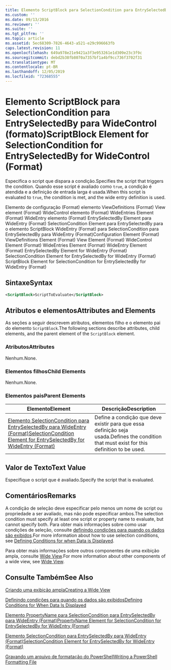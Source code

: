 ```yaml
---
title: Elemento ScriptBlock para SelectionCondition para EntrySelectedBy para WideControl (Format) | Microsoft Docs
ms.custom: ''
ms.date: 09/13/2016
ms.reviewer: ''
ms.suite: ''
ms.tgt_pltfrm: ''
ms.topic: article
ms.assetid: 5ec68309-7826-4643-a521-e29c996663fb
caps.latest.revision: 11
ms.openlocfilehash: 649a978e21e9421a3f3e953261e1d309e23c3f9c
ms.sourcegitcommit: debd2b38fb8070a7357bf1a4bf9cc736f3702f31
ms.translationtype: MT
ms.contentlocale: pt-BR
ms.lasthandoff: 12/05/2019
ms.locfileid: "72368555"
---
```

# <a name="scriptblock-element-for-selectioncondition-for-entryselectedby-for-widecontrol-format"></a><span data-ttu-id="c7afc-102">Elemento ScriptBlock para SelectionCondition para EntrySelectedBy para WideControl (formato)</span><span class="sxs-lookup"><span data-stu-id="c7afc-102">ScriptBlock Element for SelectionCondition for EntrySelectedBy for WideControl (Format)</span></span>

<span data-ttu-id="c7afc-103">Especifica o script que dispara a condição.</span><span class="sxs-lookup"><span data-stu-id="c7afc-103">Specifies the script that triggers the condition.</span></span> <span data-ttu-id="c7afc-104">Quando esse script é avaliado como `true`, a condição é atendida e a definição de entrada larga é usada.</span><span class="sxs-lookup"><span data-stu-id="c7afc-104">When this script is evaluated to `true`, the condition is met, and the wide entry definition is used.</span></span>

<span data-ttu-id="c7afc-105">Elemento de configuração (Format) elemento ViewDefinitions (Format) View element (Format) WideControl elemento (Format) WideEntries Element (Format) WideEntry elemento (Format) EntrySelectedBy Element para WideEntry (Format) SelectionCondition Element para EntrySelectedBy para o elemento ScriptBlock WideEntry (Format) para SelectionCondition para EntrySelectedBy para WideEntry (Format)</span><span class="sxs-lookup"><span data-stu-id="c7afc-105">Configuration Element (Format) ViewDefinitions Element (Format) View Element (Format) WideControl Element (Format) WideEntries Element (Format) WideEntry Element (Format) EntrySelectedBy Element for WideEntry (Format) SelectionCondition Element for EntrySelectedBy for WideEntry (Format) ScriptBlock Element for SelectionCondition for EntrySelectedBy for WideEntry (Format)</span></span>

## <a name="syntax"></a><span data-ttu-id="c7afc-106">Sintaxe</span><span class="sxs-lookup"><span data-stu-id="c7afc-106">Syntax</span></span>

```xml
<ScriptBlock>ScriptToEvaluate</ScriptBlock>
```

## <a name="attributes-and-elements"></a><span data-ttu-id="c7afc-107">Atributos e elementos</span><span class="sxs-lookup"><span data-stu-id="c7afc-107">Attributes and Elements</span></span>

<span data-ttu-id="c7afc-108">As seções a seguir descrevem atributos, elementos filho e o elemento pai do elemento `ScriptBlock`.</span><span class="sxs-lookup"><span data-stu-id="c7afc-108">The following sections describe attributes, child elements, and the parent element of the `ScriptBlock` element.</span></span>

### <a name="attributes"></a><span data-ttu-id="c7afc-109">Atributos</span><span class="sxs-lookup"><span data-stu-id="c7afc-109">Attributes</span></span>

<span data-ttu-id="c7afc-110">Nenhum.</span><span class="sxs-lookup"><span data-stu-id="c7afc-110">None.</span></span>

### <a name="child-elements"></a><span data-ttu-id="c7afc-111">Elementos filhos</span><span class="sxs-lookup"><span data-stu-id="c7afc-111">Child Elements</span></span>

<span data-ttu-id="c7afc-112">Nenhum.</span><span class="sxs-lookup"><span data-stu-id="c7afc-112">None.</span></span>

### <a name="parent-elements"></a><span data-ttu-id="c7afc-113">Elementos pais</span><span class="sxs-lookup"><span data-stu-id="c7afc-113">Parent Elements</span></span>

|<span data-ttu-id="c7afc-114">Elemento</span><span class="sxs-lookup"><span data-stu-id="c7afc-114">Element</span></span>|<span data-ttu-id="c7afc-115">Descrição</span><span class="sxs-lookup"><span data-stu-id="c7afc-115">Description</span></span>|
|-------------|-----------------|
|[<span data-ttu-id="c7afc-116">Elemento SelectionCondition para EntrySelectedBy para WideEntry (Format)</span><span class="sxs-lookup"><span data-stu-id="c7afc-116">SelectionCondition Element for EntrySelectedBy for WideEntry (Format)</span></span>](./selectioncondition-element-for-entryselectedby-for-widecontrol-format.md)|<span data-ttu-id="c7afc-117">Define a condição que deve existir para que essa definição seja usada.</span><span class="sxs-lookup"><span data-stu-id="c7afc-117">Defines the condition that must exist for this definition to be used.</span></span>|

## <a name="text-value"></a><span data-ttu-id="c7afc-118">Valor de Texto</span><span class="sxs-lookup"><span data-stu-id="c7afc-118">Text Value</span></span>

<span data-ttu-id="c7afc-119">Especifique o script que é avaliado.</span><span class="sxs-lookup"><span data-stu-id="c7afc-119">Specify the script that is evaluated.</span></span>

## <a name="remarks"></a><span data-ttu-id="c7afc-120">Comentários</span><span class="sxs-lookup"><span data-stu-id="c7afc-120">Remarks</span></span>

<span data-ttu-id="c7afc-121">A condição de seleção deve especificar pelo menos um nome de script ou propriedade a ser avaliado, mas não pode especificar ambos.</span><span class="sxs-lookup"><span data-stu-id="c7afc-121">The selection condition must specify at least one script or property name to evaluate, but cannot specify both.</span></span> <span data-ttu-id="c7afc-122">Para obter mais informações sobre como usar condições de seleção, consulte [definindo condições para quando os dados são exibidos](./defining-conditions-for-displaying-data.md).</span><span class="sxs-lookup"><span data-stu-id="c7afc-122">For more information about how to use selection conditions, see [Defining Conditions for when Data is Displayed](./defining-conditions-for-displaying-data.md).</span></span>

<span data-ttu-id="c7afc-123">Para obter mais informações sobre outros componentes de uma exibição ampla, consulte [Wide View](./creating-a-wide-view.md).</span><span class="sxs-lookup"><span data-stu-id="c7afc-123">For more information about other components of a wide view, see [Wide View](./creating-a-wide-view.md).</span></span>

## <a name="see-also"></a><span data-ttu-id="c7afc-124">Consulte Também</span><span class="sxs-lookup"><span data-stu-id="c7afc-124">See Also</span></span>

[<span data-ttu-id="c7afc-125">Criando uma exibição ampla</span><span class="sxs-lookup"><span data-stu-id="c7afc-125">Creating a Wide View</span></span>](./creating-a-wide-view.md)

[<span data-ttu-id="c7afc-126">Definindo condições para quando os dados são exibidos</span><span class="sxs-lookup"><span data-stu-id="c7afc-126">Defining Conditions for When Data Is Displayed</span></span>](./defining-conditions-for-displaying-data.md)

[<span data-ttu-id="c7afc-127">Elemento PropertyName para SelectionCondition para EntrySelectedBy para WideEntry (Format)</span><span class="sxs-lookup"><span data-stu-id="c7afc-127">PropertyName Element for SelectionCondition for EntrySelectedBy for WideEntry (Format)</span></span>](./propertyname-element-for-selectioncondition-for-entryselectedby-for-wideentry-format.md)

[<span data-ttu-id="c7afc-128">Elemento SelectionCondition para EntrySelectedBy para WideEntry (Format)</span><span class="sxs-lookup"><span data-stu-id="c7afc-128">SelectionCondition Element for EntrySelectedBy for WideEntry (Format)</span></span>](./selectioncondition-element-for-entryselectedby-for-widecontrol-format.md)

[<span data-ttu-id="c7afc-129">Gravando um arquivo de formatação do PowerShell</span><span class="sxs-lookup"><span data-stu-id="c7afc-129">Writing a PowerShell Formatting File</span></span>](./writing-a-powershell-formatting-file.md)
